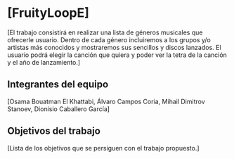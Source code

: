 # [FruityLoopE]

[El trabajo consistirá en realizar una lista de géneros musicales que ofrecerle usuario.
Dentro de cada género incluiremos a los grupos y/o artistas más conocidos y mostraremos sus sencillos y discos lanzados.
El usuario podrá elegir la canción que quiera y poder ver la tetra de la canción y el año de lanzamiento.]

## Integrantes del equipo

[Osama Bouatman El Khattabi, Álvaro Campos Coria, Mihail Dimitrov Stanoev, Dionisio Caballero García]

## Objetivos del trabajo

[Lista de los objetivos que se persiguen con el trabajo propuesto.]
